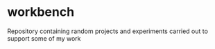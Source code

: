 # workbench
Repository containing random projects and experiments carried out to support some of my work
